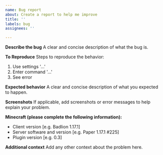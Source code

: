 ```yaml
---
name: Bug report
about: Create a report to help me improve
title: ''
labels: bug
assignees: ''

---
```


**Describe the bug**
A clear and concise description of what the bug is.

**To Reproduce**
Steps to reproduce the behavior:
1. Use settings '...'
2. Enter command '...'
3. See error

**Expected behavior**
A clear and concise description of what you expected to happen.

**Screenshots**
If applicable, add screenshots or error messages to help explain your problem.

**Minecraft (please complete the following information):**
 - Client version [e.g. Badlion 1.17.1]
 - Server software and version [e.g. Paper 1.17.1 #225]
 - Plugin version [e.g. 0.3]

**Additional context**
Add any other context about the problem here.
